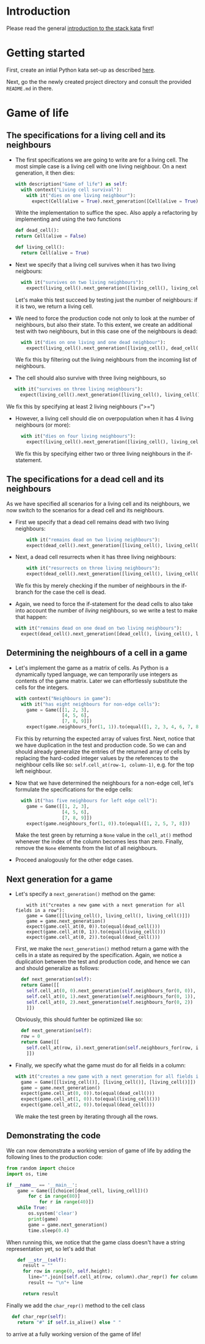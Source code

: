 # Introduction

Please read the general [introduction to the stack kata](../README.md) first!

# Getting started

First, create an intial Python kata set-up as described [here](https://github.com/zhendrikse/tdd/tree/master/cookiecutter).

Next, go the the newly created project directory and consult
the provided ``README.md`` in there.

# Game of life

## The specifications for a living cell and its neighbours

- The first specifications we are going to write are for a living cell. The most simple case is a living cell with one living neighbour. On a next generation, it then dies:
  ```python
  with description("Game of life") as self:
    with context("Living cell survival"):
      with it("dies on one living neighbour"):
        expect(Cell(alive = True).next_generation([Cell(alive = True)]).is_alive()).to(be_false)
  ```
  Write the implementation to suffice the spec. Also apply a refactoring by implementing and using the two functions
  ```python
  def dead_cell():
  return Cell(alive = False)

  def living_cell():
    return Cell(alive = True)
  ```

- Next we specify that a living cell survives when it has two living neigbours:
  ```python
    with it("survives on two living neighbours"):
      expect(living_cell().next_generation([living_cell(), living_cell()]).is_alive()).to(be_true)
  ```
  Let's make this test succeed by testing just the number of neighbours: if it is two, we return a living cell.

- We need to force the production code not only to look at the number of neighbours, but also their state. To this extent, we create an additional test with two neighbours, but in this case one of the neighbours is dead:
  ```python
    with it("dies on one living and one dead neighbour"):
      expect(living_cell().next_generation([living_cell(), dead_cell()]).is_alive()).to(be_false)
   ```
  We fix this by filtering out the living neighbours from the incoming list of neighbours.

- The cell should also survive with three living neighbours, so
 ```python
    with it("survives on three living neighbours"):
      expect(living_cell().next_generation([living_cell(), living_cell(), living_cell()]).is_alive()).to(be_true)
  ```
  We fix this by specifying at least 2 living neighbours (">=")

- However, a living cell should die on overpopulation when it has 4 living neighbours (or more):
  ```python
    with it("dies on four living neighbours"):
      expect(living_cell().next_generation([living_cell(), living_cell(), living_cell(), living_cell()]).is_alive()).to(be_false)
  ```
  We fix this by specifying either two or three living neighbours in the
  if-statement.

## The specifications for a dead cell and its neighbours

As we have specified all scenarios for a living cell and its neighbours, we now switch to the scenarios for a dead cell and its neighbours.

- First we specify that a dead cell remains dead with two living neighbours:
  ```python
      with it("remains dead on two living neighbours"):
      expect(dead_cell().next_generation([living_cell(), living_cell()]).is_alive()).to(be_false)
   ```
- Next, a dead cell resurrects when it has three living neighbours:
  ```python
      with it("resurrects on three living neighbours"):
      expect(dead_cell().next_generation([living_cell(), living_cell(), living_cell()]).is_alive()).to(be_true)
   ```
  We fix this by merely checking if the number of neighbours in the if-branch
  for the case the cell is dead.

- Again, we need to force the if-statement for the dead cells to also take into account the number of _living_ neighbours, so we write a test to make that happen:
  ```python
  with it("remains dead on one dead on two living neighbours"):
    expect(dead_cell().next_generation([dead_cell(), living_cell(), living_cell()]).is_alive()).to(be_false)
  ```

## Determining the neighbours of a cell in a game

- Let's implement the game as a matrix of cells. As Python is a dynamically typed language, we can temporarily use integers as contents of the game matrix. Later we can effortlessly substitute the cells for the integers.
  ```python
  with context("Neighbours in game"):
    with it("has eight neighbours for non-edge cells"):
      game = Game([[1, 2, 3],
                   [4, 5, 6],
                   [7, 8, 9]])
      expect(game.neighbours_for(1, 1)).to(equal([1, 2, 3, 4, 6, 7, 8, 9]))
  ```
  Fix this by returning the expected array of values first. Next, notice that
  we have duplication in the test and production code. So we can and should already
  generalize the entries of the returned array of cells by replacing the hard-coded
  integer values by the references to the neighbour cells like so:
  ```self.cell_at(row-1, column-1)```, e.g. for the top left neighbour.

- Now that we have determined the neighbours for a non-edge cell, let's formulate
  the specifications for the edge cells:
  ```python
    with it("has five neighbours for left edge cell"):
      game = Game([[1, 2, 3],
                   [4, 5, 6],
                   [7, 8, 9]])
      expect(game.neighbours_for(1, 0)).to(equal([1, 2, 5, 7, 8]))
  ```
  Make the test green by returning a ```None``` value in the ```cell_at()```
  method whenever the index of the column becomes less than zero. Finally,
  remove the ```None``` elements from the list of all neighbours.

- Proceed analogously for the other edge cases.

## Next generation for a game

- Let's specify a ```next_generation()``` method on the game:
  ```python3
      with it("creates a new game with a next generation for all fields in a row"):
      game = Game([[living_cell(), living_cell(), living_cell()]])
      game = game.next_generation()
      expect(game.cell_at(0, 0)).to(equal(dead_cell()))
      expect(game.cell_at(0, 1)).to(equal(living_cell()))
      expect(game.cell_at(0, 2)).to(equal(dead_cell()))
  ```
  First, we make the ```next_generation()``` method return a game with the
  cells in a state as required by the specification. Again, we notice a duplication
  between the test and production code, and hence we can and should generalize as
  follows:
  ```python
    def next_generation(self):
    return Game([[
      self.cell_at(0, 0).next_generation(self.neighbours_for(0, 0)), 
      self.cell_at(0, 1).next_generation(self.neighbours_for(0, 1)), 
      self.cell_at(0, 2).next_generation(self.neighbours_for(0, 2)) 
      ]])
  ```
  Obviously, this should furhter be optimized like so:
  ```python
    def next_generation(self):
    row = 0
    return Game([[
      self.cell_at(row, i).next_generation(self.neighbours_for(row, i)) for i in range(self.width) 
      ]])
   ```
  
- Finally, we specify what the game must do for all fields in a column:
  ```python  
  with it("creates a new game with a next generation for all fields in a column"):
    game = Game([[living_cell()], [living_cell()], [living_cell()]])
    game = game.next_generation()
    expect(game.cell_at(0, 0)).to(equal(dead_cell()))
    expect(game.cell_at(1, 0)).to(equal(living_cell()))
    expect(game.cell_at(2, 0)).to(equal(dead_cell()))
   ```
  We make the test green by iterating through all the rows.

## Demonstrating the code

We can now demonstrate a working version of game of life by adding the following lines to the production code:
```python
from random import choice
import os, time

if __name__ == '__main__':
    game = Game([[choice([dead_cell, living_cell])()
        for c in range(80)]
            for r in range(40)])
    while True:
        os.system('clear')
        print(game)
        game = game.next_generation()
        time.sleep(0.4)
```

When running this, we notice that the game class doesn't have a string representation yet, so let's add that
```python
    def __str__(self):
      result = ""
      for row in range(0, self.height):
        line="".join([self.cell_at(row, column).char_repr() for column in range(0, self.width)])
        result += "\n"+ line

      return result
```
Finally we add the ```char_repr()``` method to the cell class
```python
  def char_repr(self):
    return "#" if self.is_alive() else " "
```
to arrive at a fully working version of the game of life!